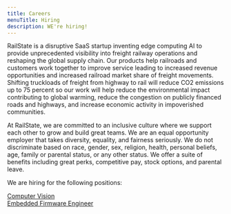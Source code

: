 ```yaml
---
title: Careers
menuTitle: Hiring
description: WE're hiring!
---
```


RailState is a disruptive SaaS startup inventing edge computing AI to provide unprecedented visibility into freight railway operations and reshaping the global supply chain. Our products help railroads and customers work together to improve service leading to increased revenue opportunities and increased railroad market share of freight movements. Shifting truckloads of freight from highway to rail will reduce CO2 emissions up to 75 percent so our work will help reduce the environmental impact contributing to global warming, reduce the congestion on publicly financed roads and highways, and increase economic activity in impoverished communities.

At RailState, we are committed to an inclusive culture where we support each other to grow and build great teams. We are an equal opportunity employer that takes diversity, equality, and fairness seriously. We do not discriminate based on race, gender, sex, religion, health, personal beliefs, age, family or parental status, or any other status. We offer a suite of benefits including great perks, competitive pay, stock options, and parental leave.

We are hiring for the following positions:

<a href="/hiring/computer-vision">Computer Vision</a> <br />
<a href="/hiring/embedded-firmware-engineer">Embedded Firmware Engineer</a> <br />
